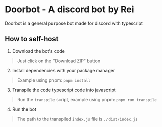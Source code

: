# Doorbot - A discord bot by Rei
Doorbot is a general purpose bot made for discord with typescript

## How to self-host
1. Download the bot's code
> Just click on the "Download ZIP" button
2. Install dependencies with your package manager
> Example using pnpm: `pnpm install`
3. Transpile the code typescript code into javascript
> Run the `transpile` script, example using pnpm: `pnpm run transpile`
4. Run the bot
> The path to the transpiled `index.js` file is `./dist/index.js`
